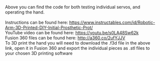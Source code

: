 Above you can find the code for both testing individual servos, and operating the hand. <br /><br />
Instructions can be found here: https://www.instructables.com/id/Robotic-Arm-3D-Printed-DIY-Initial-Prosthetic-Prot/ <br />
YouTube video can be found here: https://youtu.be/s0LA48Sw62k <br />
Fusion 360 files can be found here: http://a360.co/2ufYJJV <br />
To 3D print the hand you will need to download the .f3d file in the above link, open it in Fusion 360 and export the individual pieces as .stl files to your chosen 3D printing software <br />
